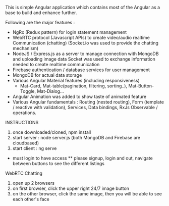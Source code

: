 This is simple Angular application which contains most of the Angular as a base to build and enhance further.

Following are the major features :

 - NgRx (Redux pattern)  for login statement management
 - WebRTC protocol (Javascript APIs) to create video/audio realtime Communication (chatting)
 (Socket.io was used to provide the chatting mechanism)
 - NodeJS / Express.js as a server to manage connection with MongoDB and uploading image data
 Socket was used to exchange information needed to create realtime communication
 - Firebase authentication / database services for user management
 - MongoDB for actual data storage
 - Various Angular Material features (including responsiveness)
   * Mat-Card, Mat-table(pagination, filtering, sorting..), Mat-Button-Toggle, Mat-Dialog...
 - Angular Animation was added to show taste of animated feature
 - Various Angular fundamentals : Routing (nested routing), Form (template / reactive with validation),
 Services, Data bindings, RxJs Observable / operations.


INSTRUCTIONS
 1. once downloaded/cloned, npm install
 2. start server : node server.js (both MongoDB and Firebase are cloudbased)
 3. start client : ng serve

 * must login to have access
 ** please signup, login and out, navigate between buttons to see the different listings
 
WebRTC Chatting
 1. open up 2 browsers
 2. on first browser, click the upper right 24/7 image button
 3. on the other browser, click the same image, then you will be able to see each other's face